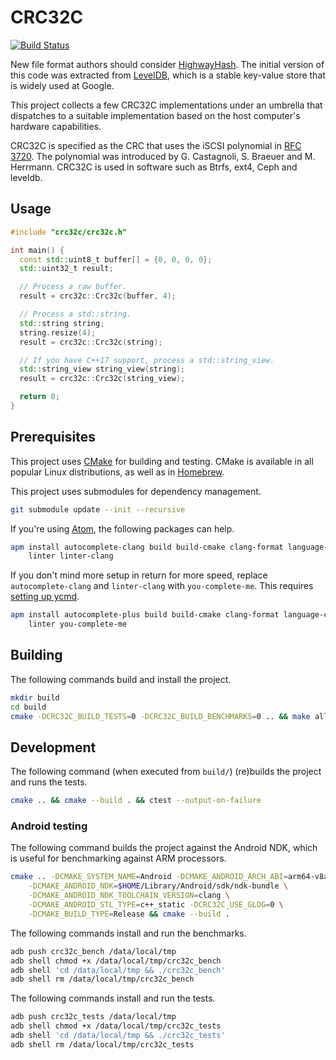 # CRC32C

[![Build Status](https://github.com/google/crc32c/actions/workflows/build.yml/badge.svg)](https://github.com/google/crc32c/actions/workflows/build.yml)

New file format authors should consider
[HighwayHash](https://github.com/google/highwayhash). The initial version of
this code was extracted from [LevelDB](https://github.com/google/leveldb), which
is a stable key-value store that is widely used at Google.

This project collects a few CRC32C implementations under an umbrella that
dispatches to a suitable implementation based on the host computer's hardware
capabilities.

CRC32C is specified as the CRC that uses the iSCSI polynomial in
[RFC 3720](https://tools.ietf.org/html/rfc3720#section-12.1). The polynomial was
introduced by G. Castagnoli, S. Braeuer and M. Herrmann. CRC32C is used in
software such as Btrfs, ext4, Ceph and leveldb.


## Usage

```cpp
#include "crc32c/crc32c.h"

int main() {
  const std::uint8_t buffer[] = {0, 0, 0, 0};
  std::uint32_t result;

  // Process a raw buffer.
  result = crc32c::Crc32c(buffer, 4);

  // Process a std::string.
  std::string string;
  string.resize(4);
  result = crc32c::Crc32c(string);

  // If you have C++17 support, process a std::string_view.
  std::string_view string_view(string);
  result = crc32c::Crc32c(string_view);

  return 0;
}
```


## Prerequisites

This project uses [CMake](https://cmake.org/) for building and testing. CMake is
available in all popular Linux distributions, as well as in
[Homebrew](https://brew.sh/).

This project uses submodules for dependency management.

```bash
git submodule update --init --recursive
```

If you're using [Atom](https://atom.io/), the following packages can help.

```bash
apm install autocomplete-clang build build-cmake clang-format language-cmake \
    linter linter-clang
```

If you don't mind more setup in return for more speed, replace
`autocomplete-clang` and `linter-clang` with `you-complete-me`. This requires
[setting up ycmd](https://github.com/ycm-core/ycmd#building).

```bash
apm install autocomplete-plus build build-cmake clang-format language-cmake \
    linter you-complete-me
```

## Building

The following commands build and install the project.

```bash
mkdir build
cd build
cmake -DCRC32C_BUILD_TESTS=0 -DCRC32C_BUILD_BENCHMARKS=0 .. && make all install
```


## Development

The following command (when executed from `build/`) (re)builds the project and
runs the tests.

```bash
cmake .. && cmake --build . && ctest --output-on-failure
```


### Android testing

The following command builds the project against the Android NDK, which is
useful for benchmarking against ARM processors.

```bash
cmake .. -DCMAKE_SYSTEM_NAME=Android -DCMAKE_ANDROID_ARCH_ABI=arm64-v8a \
    -DCMAKE_ANDROID_NDK=$HOME/Library/Android/sdk/ndk-bundle \
    -DCMAKE_ANDROID_NDK_TOOLCHAIN_VERSION=clang \
    -DCMAKE_ANDROID_STL_TYPE=c++_static -DCRC32C_USE_GLOG=0 \
    -DCMAKE_BUILD_TYPE=Release && cmake --build .
```

The following commands install and run the benchmarks.

```bash
adb push crc32c_bench /data/local/tmp
adb shell chmod +x /data/local/tmp/crc32c_bench
adb shell 'cd /data/local/tmp && ./crc32c_bench'
adb shell rm /data/local/tmp/crc32c_bench
```

The following commands install and run the tests.

```bash
adb push crc32c_tests /data/local/tmp
adb shell chmod +x /data/local/tmp/crc32c_tests
adb shell 'cd /data/local/tmp && ./crc32c_tests'
adb shell rm /data/local/tmp/crc32c_tests
```
